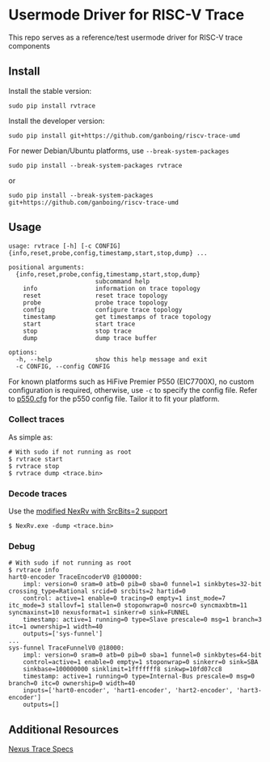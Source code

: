 # Usermode Driver for RISC-V Trace

This repo serves as a reference/test usermode driver for RISC-V trace components

## Install

Install the stable version:

```
sudo pip install rvtrace
```

Install the developer version:

```
sudo pip install git+https://github.com/ganboing/riscv-trace-umd
```

For newer Debian/Ubuntu platforms, use `--break-system-packages`

```
sudo pip install --break-system-packages rvtrace
```
or
```
sudo pip install --break-system-packages git+https://github.com/ganboing/riscv-trace-umd
```

## Usage

```
usage: rvtrace [-h] [-c CONFIG] {info,reset,probe,config,timestamp,start,stop,dump} ...

positional arguments:
  {info,reset,probe,config,timestamp,start,stop,dump}
                        subcommand help
    info                information on trace topology
    reset               reset trace topology
    probe               probe trace topology
    config              configure trace topology
    timestamp           get timestamps of trace topology
    start               start trace
    stop                stop trace
    dump                dump trace buffer

options:
  -h, --help            show this help message and exit
  -c CONFIG, --config CONFIG
```

For known platforms such as HiFive Premier P550 (EIC7700X),
no custom configuration is required, otherwise, use `-c` to specify the config file.
Refer to [p550.cfg](./rvtrace/platforms/p550.cfg) for the p550 config file. Tailor it
to fit your platform.

### Collect traces
As simple as:
```
# With sudo if not running as root
$ rvtrace start
$ rvtrace stop
$ rvtrace dump <trace.bin>
```
### Decode traces
Use the [modified NexRv with SrcBits=2 support](https://github.com/ganboing/tg-nexus-trace/tree/dev-p550/refcode/c)
```
$ NexRv.exe -dump <trace.bin>
```
### Debug
```
# With sudo if not running as root
$ rvtrace info
hart0-encoder TraceEncoderV0 @100000:
	impl: version=0 sram=0 atb=0 pib=0 sba=0 funnel=1 sinkbytes=32-bit crossing_type=Rational srcid=0 srcbits=2 hartid=0
	control: active=1 enable=0 tracing=0 empty=1 inst_mode=7 itc_mode=3 stallovf=1 stallen=0 stoponwrap=0 nosrc=0 syncmaxbtm=11 syncmaxinst=10 nexusformat=1 sinkerr=0 sink=FUNNEL
	timestamp: active=1 running=0 type=Slave prescale=0 msg=1 branch=3 itc=1 ownership=1 width=40
	outputs=['sys-funnel']
...
sys-funnel TraceFunnelV0 @18000:
	impl: version=0 sram=0 atb=0 pib=0 sba=1 funnel=0 sinkbytes=64-bit
	control=active=1 enable=0 empty=1 stoponwrap=0 sinkerr=0 sink=SBA
	sinkbase=100000000 sinklimit=1fffffff8 sinkwp=10fd07cc8
	timestamp: active=1 running=0 type=Internal-Bus prescale=0 msg=0 branch=0 itc=0 ownership=0 width=40
	inputs=['hart0-encoder', 'hart1-encoder', 'hart2-encoder', 'hart3-encoder']
	outputs=[]
```
## Additional Resources
[Nexus Trace Specs](https://github.com/riscv-non-isa/tg-nexus-trace/blob/main/README.md)
